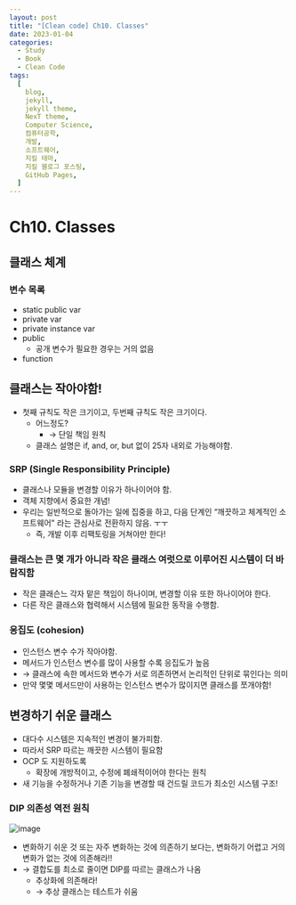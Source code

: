 ```yaml
---
layout: post
title: "[Clean code] Ch10. Classes"
date: 2023-01-04
categories:
  - Study
  - Book
  - Clean Code
tags:
  [
    blog,
    jekyll,
    jekyll theme,
    NexT theme,
    Computer Science,
    컴퓨터공학,
    개발,
    소프트웨어,
    지킬 테마,
    지킬 블로그 포스팅,
    GitHub Pages,
  ]
---
```


# Ch10. Classes
## 클래스 체계

### 변수 목록

- static public var
- private var
- private instance var
- public
    - 공개 변수가 필요한 경우는 거의 없음
- function

## 클래스는 작아야함!

- 첫째 규칙도 작은 크기이고, 두번째 규칙도 작은 크기이다.
    - 어느정도?
        - → 단일 책임 원칙
    - 클래스 설명은 if, and, or, but 없이 25자 내외로 가능해야함.

### SRP (Single Responsibility Principle)

- 클래스나 모듈을 변경할 이유가 하나이어야 함.
- 객체 지향에서 중요한 개념!
- 우리는 일반적으로 돌아가는 일에 집중을 하고, 다음 단계인 “깨끗하고 체계적인 소프트웨어" 라는 관심사로 전환하지 않음. ㅜㅜ
    - 즉, 개발 이후 리팩토링을 거쳐야만 한다!

### 클래스는 큰 몇 개가 아니라 작은 클래스 여럿으로 이루어진 시스템이 더 바람직함

- 작은 클래슨느 각자 맡은 책임이 하나이며, 변경할 이유 또한 하나이어야 한다.
- 다른 작은 클래스와 협력해서 시스템에 필요한 동작을 수행함.

### 응집도 (cohesion)

- 인스턴스 변수 수가 작아야함.
- 메서드가 인스턴스 변수를 많이 사용할 수록 응집도가 높음
- → 클래스에 속한 메서드와 변수가 서로 의존하면서 논리적인 단위로 묶인다는 의미
- 만약 몇몇 메서드만이 사용하는 인스턴스 변수가 많이지면 클래스를 쪼개야함!

## 변경하기 쉬운 클래스

- 대다수 시스템은 지속적인 변경이 불가피함.
- 따라서 SRP 따르는 깨끗한 시스템이 필요함
- OCP 도 지원하도록
    - 확장에 개방적이고, 수정에 폐쇄적이어야 한다는 원칙
- 새 기능을 수정하거나 기존 기능을 변경할 때 건드릴 코드가 최소인 시스템 구조!

### DIP 의존성 역전 원칙

![image](https://user-images.githubusercontent.com/37402136/185644480-a93c10fb-f21b-4578-af54-b697638caba1.png)

- 변화하기 쉬운 것 또는 자주 변화하는 것에 의존하기 보다는, 변화하기 어렵고 거의 변화가 없는 것에 의존해라!!
- → 결합도를 최소로 줄이면 DIP를 따르는 클래스가 나옴
    - 추상화에 의존해라!
    - → 추상 클래스는 테스트가 쉬움
